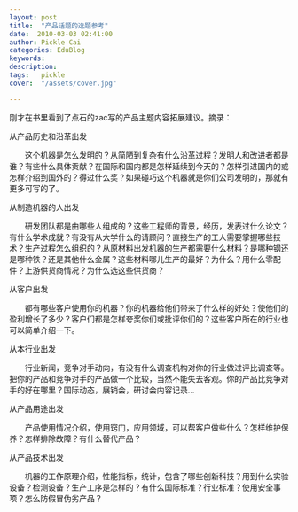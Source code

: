 ```yaml
---
layout: post  
title:  "产品话题的选题参考"
date:  2010-03-03 02:41:00
author: Pickle Cai  
categories: EduBlog  
keywords: 
description:   
tags:	pickle   
cover:  "/assets/cover.jpg"  

---
```


刚才在书里看到了点石的zac写的产品主题内容拓展建议。摘录：





从产品历史和沿革出发

　　这个机器是怎么发明的？从简陋到复杂有什么沿革过程？发明人和改进者都是谁？有些什么具体贡献？在国际和国内都是怎样延续到今天的？怎样引进国内的或怎样介绍到国外的？得过什么奖？如果碰巧这个机器就是你们公司发明的，那就有更多可写的了。





从制造机器的人出发

　　研发团队都是由哪些人组成的？这些工程师的背景，经历，发表过什么论文？有什么学术成就？有没有从大学什么的请顾问？直接生产的工人需要掌握哪些技术？生产过程怎么组织的？从原材料出发机器的生产都需要什么材料？是哪种钢还是哪种铁？还是其他什么金属？这些材料哪儿生产的最好？为什么？用什么零配件？上游供货商情况？为什么选这些供货商？





从客户出发

　　都有哪些客户使用你的机器？你的机器给他们带来了什么样的好处？使他们的盈利增长了多少？客户们都是怎样夸奖你们或批评你们的？这些客户所在的行业也可以简单介绍一下。





从本行业出发

　　行业新闻，竞争对手动向，有没有什么调查机构对你的行业做过评比调查等。把你的产品和竞争对手的产品做一个比较，当然不能失去客观。你的产品比竞争对手的好在哪里？国际动态，展销会，研讨会内容记录…





从产品用途出发

　　产品使用情况介绍，使用窍门，应用领域，可以帮客户做些什么？怎样维护保养？怎样排除故障？有什么替代产品？





从产品技术出发

　　机器的工作原理介绍，性能指标，统计，包含了哪些创新科技？用到什么实验设备？检测设备？生产工序是怎样的？有什么国际标准？行业标准？使用安全事项？怎么防假冒伪劣产品？



		    
